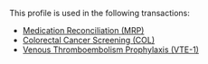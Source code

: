 
This profile is used in the following transactions:

 - [Medication Reconciliation (MRP)](mrp.html)
 - [Colorectal Cancer Screening (COL)](col.html)
 - [Venous Thromboembolism Prophylaxis (VTE-1)](vte1.html)

 <br />
